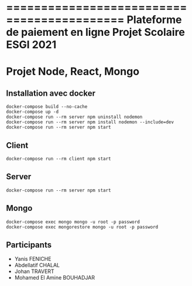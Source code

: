 ===========================================
        Plateforme de paiement en ligne
        Projet Scolaire ESGI 2021
===========================================

# Projet Node, React, Mongo

## Installation avec docker

```
docker-compose build --no-cache
docker-compose up -d 
docker-compose run --rm server npm uninstall nodemon
docker-compose run --rm server npm install nodemon --include=dev
docker-compose run --rm server npm start
```

## Client 

```
docker-compose run --rm client npm start
```

## Server 

```
docker-compose run --rm server npm start
```

## Mongo

```
docker-compose exec mongo mongo -u root -p password
docker-compose exec mongorestore mongo -u root -p password
```

## Participants

- Yanis FENICHE
- Abdellatif CHALAL
- Johan TRAVERT
- Mohamed El Amine BOUHADJAR


